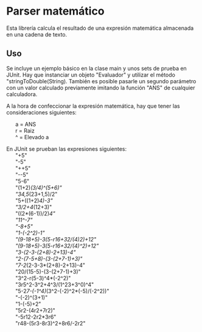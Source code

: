 Parser matemático
===========================

Esta librería calcula el resultado de una expresión matemática almacenada en una cadena de texto.

Uso
-------------

Se incluye un ejemplo básico en la clase main y unos sets de prueba en JUnit. Hay que instanciar un objeto "Evaluador" y utilizar el método "stringToDouble(String).
También es posible pasarle un segundo parámetro con un valor calculado previamente imitando la función "ANS" de cualquier calculadora.

A la hora de confeccionar la expresión matemática, hay que tener las consideraciones siguientes:

 &nbsp;&nbsp;&nbsp;&nbsp;&nbsp;&nbsp;a = ANS  
 &nbsp;&nbsp;&nbsp;&nbsp;&nbsp;&nbsp;r = Raiz  
 &nbsp;&nbsp;&nbsp;&nbsp;&nbsp;&nbsp;^ = Elevado a  

En JUnit se prueban las expresiones siguientes:  
&nbsp;&nbsp;&nbsp;&nbsp;&nbsp;&nbsp;"+5"  
&nbsp;&nbsp;&nbsp;&nbsp;&nbsp;&nbsp;"-5"  
&nbsp;&nbsp;&nbsp;&nbsp;&nbsp;&nbsp;"++5"  
&nbsp;&nbsp;&nbsp;&nbsp;&nbsp;&nbsp;"--5"  
&nbsp;&nbsp;&nbsp;&nbsp;&nbsp;&nbsp;"5-6"  
&nbsp;&nbsp;&nbsp;&nbsp;&nbsp;&nbsp;"(1+2)*(3/4)^(5+6)"  
&nbsp;&nbsp;&nbsp;&nbsp;&nbsp;&nbsp;"34,5*(23+1,5)/2"  
&nbsp;&nbsp;&nbsp;&nbsp;&nbsp;&nbsp;"5+((1+2)*4)-3"  
&nbsp;&nbsp;&nbsp;&nbsp;&nbsp;&nbsp;"3/2+4*(12+3)"  
&nbsp;&nbsp;&nbsp;&nbsp;&nbsp;&nbsp;"((2*(6-1))/2)*4"  
&nbsp;&nbsp;&nbsp;&nbsp;&nbsp;&nbsp;"11^-7"  
&nbsp;&nbsp;&nbsp;&nbsp;&nbsp;&nbsp;"-8+5"  
&nbsp;&nbsp;&nbsp;&nbsp;&nbsp;&nbsp;"1-(-2^2)-1"  
&nbsp;&nbsp;&nbsp;&nbsp;&nbsp;&nbsp;"(9-18+5)-3(5-r16+32/(4)2)+12"  
&nbsp;&nbsp;&nbsp;&nbsp;&nbsp;&nbsp;"(9-18+5)-3(5-r16+32/(4)^2)+12"  
&nbsp;&nbsp;&nbsp;&nbsp;&nbsp;&nbsp;"3-(2-3-(2+8)-2+13)-4"  
&nbsp;&nbsp;&nbsp;&nbsp;&nbsp;&nbsp;"2-(7-5+8)-(3-(2+7-1)+3)"  
&nbsp;&nbsp;&nbsp;&nbsp;&nbsp;&nbsp;"7-2*(2-3-3*(2+8)-2+13)-4"  
&nbsp;&nbsp;&nbsp;&nbsp;&nbsp;&nbsp;"20/(15-5)-(3-(2+7-1)+3)"  
&nbsp;&nbsp;&nbsp;&nbsp;&nbsp;&nbsp;"3^2-r(5-3)^4*(-2^2)"  
&nbsp;&nbsp;&nbsp;&nbsp;&nbsp;&nbsp;"3r5^2-3^2+4^3/(1^23+3^0)^4"  
&nbsp;&nbsp;&nbsp;&nbsp;&nbsp;&nbsp;"5-2*7-(-1^4)*(3^2-(-2)^2*(-5)/(-2^2))"  
&nbsp;&nbsp;&nbsp;&nbsp;&nbsp;&nbsp;"-(-2)^(3+1)"  
&nbsp;&nbsp;&nbsp;&nbsp;&nbsp;&nbsp;"1-(-5)+2"  
&nbsp;&nbsp;&nbsp;&nbsp;&nbsp;&nbsp;"5r2-(4r2+7r2)"  
&nbsp;&nbsp;&nbsp;&nbsp;&nbsp;&nbsp;"-5r12-2r2*3r6"  
&nbsp;&nbsp;&nbsp;&nbsp;&nbsp;&nbsp;"r48-(5r3-8r3)^2+8r6/-2r2"  
